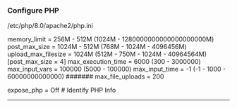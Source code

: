 ### Configure PHP
/etc/php/8.0/apache2/php.ini

memory_limit = 256M - 512M (1024M - 1280000000000000000000M)
post_max_size = 1024M - 512M (768M - 1024M - 4096456M)
upload_max_filesize = 1024M (512M - 750M - 1024M - 40964564M) [post_max_size × 4]
max_execution_time = 6000 (300 - 3000000)
max_input_vars = 100000 (5000 - 100000)
max_input_time = -1 (-1 - 1000 - 60000000000000)
####### max_file_uploads = 200

expose_php = Off            # Identify PHP Info

___

